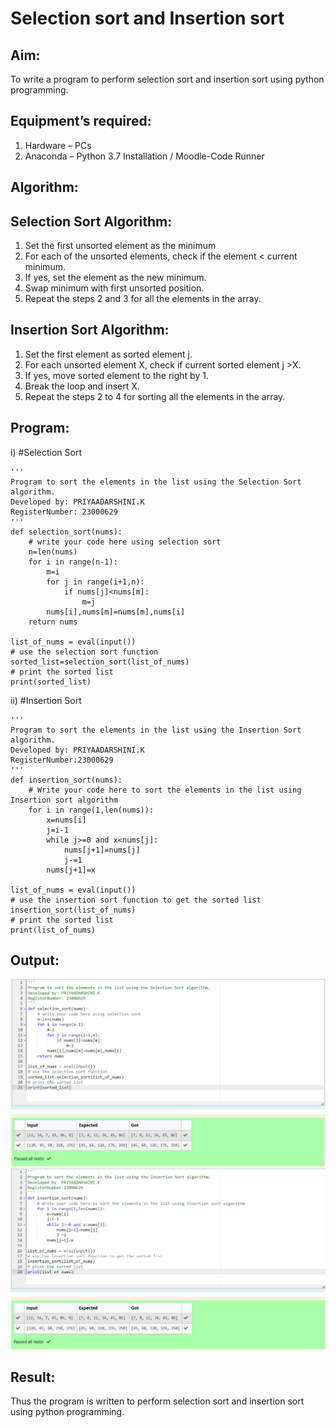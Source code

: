 # Selection sort and Insertion sort
## Aim:
To write a program to perform selection sort and insertion sort using python programming.
## Equipment’s required:
1.	Hardware – PCs
2.	Anaconda – Python 3.7 Installation / Moodle-Code Runner
## Algorithm:
## Selection Sort Algorithm:
1.	Set the first unsorted element as the minimum
2.	For each of the unsorted elements, check if the element < current minimum.
3.	If yes, set the element as the new minimum.
4.	Swap minimum with first unsorted position.
5.	Repeat the steps 2 and 3 for all the elements in the array.
## Insertion Sort Algorithm:
1.	Set the first element as sorted element j.
2.	For each unsorted element X, check if current sorted element j >X.
3.	If yes, move sorted element to the right by 1.
4.	Break the loop and insert X.
5.	Repeat the steps 2 to 4 for sorting all the elements in the array.
## Program:
i)	#Selection Sort
```
''' 
Program to sort the elements in the list using the Selection Sort algorithm.
Developed by: PRIYAADARSHINI.K
RegisterNumber: 23000629
'''
def selection_sort(nums):
    # write your code here using selection sort
    n=len(nums)
    for i in range(n-1):
        m=i
        for j in range(i+1,n):
            if nums[j]<nums[m]:
                m=j
        nums[i],nums[m]=nums[m],nums[i]
    return nums
    
list_of_nums = eval(input())
# use the selection sort function
sorted_list=selection_sort(list_of_nums)
# print the sorted list
print(sorted_list)

```
ii)	#Insertion Sort
```
''' 
Program to sort the elements in the list using the Insertion Sort algorithm.
Developed by: PRIYAADARSHINI.K
RegisterNumber:23000629 
'''
def insertion_sort(nums):
    # Write your code here to sort the elements in the list using Insertion sort algorithm
    for i in range(1,len(nums)):
        x=nums[i]
        j=i-1
        while j>=0 and x<nums[j]:
            nums[j+1]=nums[j]
            j-=1
        nums[j+1]=x
    
list_of_nums = eval(input())
# use the insertion sort function to get the sorted list
insertion_sort(list_of_nums)
# print the sorted list
print(list_of_nums)

```

## Output:
![output](/output1.png)
![output](/output2.png)

## Result:
Thus the program is written to perform selection sort and insertion sort using python programming.
